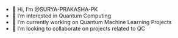 - 👋 Hi, I’m @SURYA-PRAKASHA-PK
- 👀 I’m interested in Quantum Computing
- 🌱 I’m currently working on Quantum Machine Learning Projects
- 💞️ I’m looking to collaborate on projects related to QC


<!---
SURYA-PRAKASHA-PK/SURYA-PRAKASHA-PK is a ✨ special ✨ repository because its `README.md` (this file) appears on your GitHub profile.
You can click the Preview link to take a look at your changes.
--->
